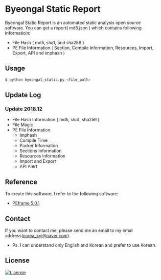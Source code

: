 # Byeongal Static Report
Byeongal Static Report is an automated static analysis open source software. You can get a report( md5.json ) which contains following informatioin:
* File Hash ( md5, sha1, and sha256 )
* PE File Information ( Section, Compile Information, Resources, Import, Export, API and imphash )
## Usage
```bash
$ python byeongal_static.py <file_path> 
```

## Update Log
### Update 2018.12
* File Hash Information ( md5, sha1, sha256 )
* File Magic
* PE File Information
  * imphash
  * Compile Time
  * Packer Information
  * Sections Information
  * Resources Information
  * Import and Export
  * API Alert
  
## Reference
To create this software, I refer to the following software:
* [PEframe 5.0.1](https://github.com/guelfoweb/peframe)

## Contact
If you want to contact me, please send me an email to my email address(corea_kyj@naver.com).
* Ps. I can understand only English and Korean and prefer to use Korean.

## License
[![License](https://img.shields.io/:license-gpl3-blue.svg)](https://www.gnu.org/licenses/gpl-3.0.html)